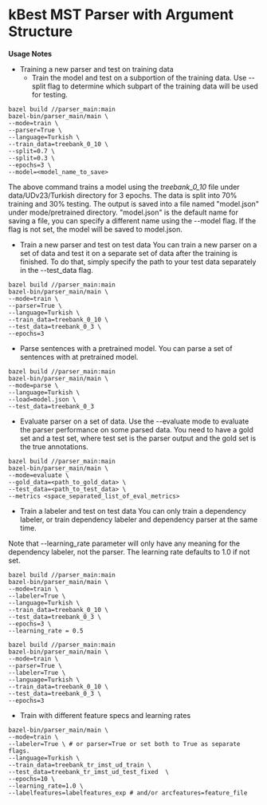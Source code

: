 # kBest MST Parser with Argument Structure

__Usage Notes__

- Training a new parser and test on training data
  - Train the model and test on a subportion of the training data. Use --split flag to determine which subpart of the training data will be used for testing.
```
bazel build //parser_main:main
bazel-bin/parser_main/main \
--mode=train \
--parser=True \
--language=Turkish \
--train_data=treebank_0_10 \
--split=0.7 \
--split=0.3 \
--epochs=3 \
--model=<model_name_to_save>
```
The above command trains a model using the *treebank_0_10* file under data/UDv23/Turkish directory for 3 epochs. The data is
split into 70% training and 30% testing. The output is saved into a file named "model.json" under mode/pretrained directory.
"model.json" is the default name for saving a file, you can specify a different name using the --model flag. If the flag is not set, the model will be saved to model.json.


- Train a new parser and test on test data
You can train a new parser on a set of data and test it on a separate set of data after the training is finished. To do that, simply specify the path to your test data separately in the --test_data flag.

```
bazel build //parser_main:main
bazel-bin/parser_main/main \
--mode=train \
--parser=True \
--language=Turkish \
--train_data=treebank_0_10 \
--test_data=treebank_0_3 \
--epochs=3
```
- Parse sentences with a pretrained model.
You can parse a set of sentences with at pretrained model.

```
bazel build //parser_main:main
bazel-bin/parser_main/main \
--mode=parse \
--language=Turkish \
--load=model.json \
--test_data=treebank_0_3
```
- Evaluate parser on a set of data.
Use the --evaluate mode to evaluate the parser performance on some parsed data.
You need to have a gold set and a test set, where test set is the parser output
and the gold set is the true annotations.
```
bazel build //parser_main:main
bazel-bin/parser_main/main \
--mode=evaluate \
--gold_data=<path_to_gold_data> \
--test_data=<path_to_test_data> \
--metrics <space_separated_list_of_eval_metrics>
```

- Train a labeler and test on test data
You can only train a dependency labeler, or train dependency labeler and dependency parser at the same time.

Note that --learning_rate parameter will only have any meaning for the dependency labeler, not the parser.
The learning rate defaults to 1.0 if not set.
```
bazel build //parser_main:main
bazel-bin/parser_main/main \
--mode=train \
--labeler=True \
--language=Turkish \
--train_data=treebank_0_10 \
--test_data=treebank_0_3 \
--epochs=3 \
--learning_rate = 0.5
```

```
bazel build //parser_main:main
bazel-bin/parser_main/main \
--mode=train \
--parser=True \
--labeler=True \
--language=Turkish \
--train_data=treebank_0_10 \
--test_data=treebank_0_3 \
--epochs=3
```

- Train with different feature specs and learning rates
```
bazel-bin/parser_main/main \
--mode=train \
--labeler=True \ # or parser=True or set both to True as separate flags.
--language=Turkish \
--train_data=treebank_tr_imst_ud_train \
--test_data=treebank_tr_imst_ud_test_fixed	\
--epochs=10 \
--learning_rate=1.0 \
--labelfeatures=labelfeatures_exp # and/or arcfeatures=feature_file
```




```